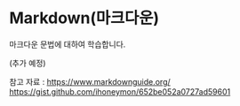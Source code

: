 # Markdown(마크다운)
마크다운 문법에 대하여 학습합니다.

(추가 예정)

참고 자료 : 
https://www.markdownguide.org/
https://gist.github.com/ihoneymon/652be052a0727ad59601
